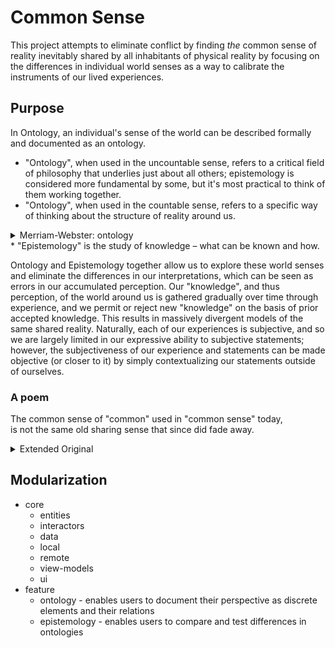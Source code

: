 # Common Sense
This project attempts to eliminate conflict by finding *the* common sense of reality inevitably shared by all inhabitants of physical reality by focusing on the differences in individual world senses as a way to calibrate the instruments of our lived experiences.

## Purpose
In Ontology, an individual's sense of the world can be described formally and documented as an ontology.
* "Ontology", when used in the uncountable sense, refers to a critical field of philosophy that underlies just about all others; epistemology is considered more fundamental by some, but it's most practical to think of them working together.
* "Ontology", when used in the countable sense, refers to a specific way of thinking about the structure of reality around us.
<details>
<summary>Merriam-Webster: ontology</summary>
“Ontology.” Merriam-Webster.com Dictionary, Merriam-Webster, https://www.merriam-webster.com/dictionary/ontology. Accessed 21 Jun. 2024.
</details>
* "Epistemology" is the study of knowledge – what can be known and how.

Ontology and Epistemology together allow us to explore these world senses and eliminate the differences in our interpretations, which can be seen as errors in our accumulated perception. Our "knowledge", and thus perception, of the world around us is gathered gradually over time through experience, and we permit or reject new "knowledge" on the basis of prior accepted knowledge. This results in massively divergent models of the same shared reality. Naturally, each of our experiences is subjective, and so we are largely limited in our expressive ability to subjective statements; however, the subjectiveness of our experience and statements can be made objective (or closer to it) by simply contextualizing our statements outside of ourselves.

### A poem
The common sense of "common" used in "common sense" today,</br>is not the same old sharing sense that since did fade away.

<details>
  <summary>Extended Original</summary>
The sense of “common” found,</br>
in “common sense” today,</br>
is not the common sense,</br>
which since did fade away;</br>
—</br>
A “common space” or “common place”,</br>
is still a place to gather,</br>
and with a quite uncommon sense,</br>
both mean “shared” together.</br>
—</br>
And now it’s clear, may-be you see,</br>
when used without a care,</br>
concepts mingle – plain as day –</br>
a thing, if shared: not rare.</br>
—</br>
The phrase today, when used to say</br>
“you’re wrong” – not simply rude,</br>
consider now, the way it’s used,</br>
is clearly to exclude.
</details>

## Modularization

* core
  * entities
  * interactors
  * data
  * local
  * remote
  * view-models
  * ui
* feature
  * ontology - enables users to document their perspective as discrete elements and their relations
  * epistemology - enables users to compare and test differences in ontologies
